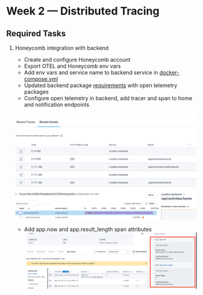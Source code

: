 # Week 2 — Distributed Tracing

## Required Tasks

1. Honeycomb integration with backend

   - Create and configure Honeycomb account
   - Export OTEL and Honeycomb env vars
   - Add env vars and service name to backend service in [docker-compose.yml](../docker-compose.yml)
   - Updated backend package [requirements](../backend-flask/requirements.txt) with open telemetry packages
   - Configure open telemetry in backend, add tracer and span to home and notification endpoints

   ![backend_traces](./assets/week2/backend_traces.png)
   ![backend_spans](./assets/week2/backend_traces_spans.png)

   - Add app.now and app.result_length span attributes
     ![backend_spans](./assets/week2/backend_traces_span_attributes.png)
